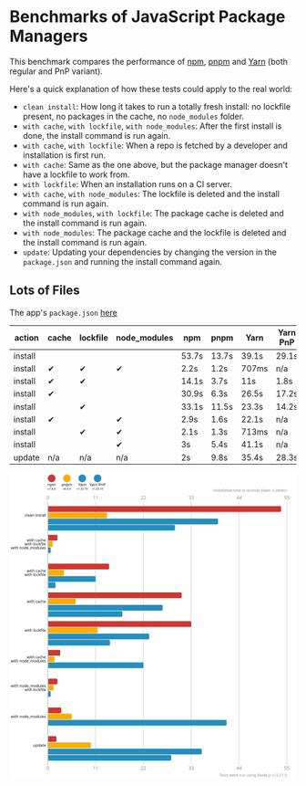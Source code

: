 # Benchmarks of JavaScript Package Managers

This benchmark compares the performance of [npm](https://github.com/npm/cli), [pnpm](https://github.com/pnpm/pnpm) and [Yarn](https://github.com/yarnpkg/yarn) (both regular and PnP variant).

Here's a quick explanation of how these tests could apply to the real world:

- `clean install`: How long it takes to run a totally fresh install: no lockfile present, no packages in the cache, no `node_modules` folder.
- `with cache`, `with lockfile`, `with node_modules`: After the first install is done, the install command is run again.
- `with cache`, `with lockfile`: When a repo is fetched by a developer and installation is first run.
- `with cache`: Same as the one above, but the package manager doesn't have a lockfile to work from.
- `with lockfile`: When an installation runs on a CI server.
- `with cache`, `with node_modules`: The lockfile is deleted and the install command is run again.
- `with node_modules`, `with lockfile`: The package cache is deleted and the install command is run again.
- `with node_modules`: The package cache and the lockfile is deleted and the install command is run again.
- `update`: Updating your dependencies by changing the version in the `package.json` and running the install command again.

## Lots of Files

The app's `package.json` [here](./fixtures/alotta-files/package.json)

| action  | cache | lockfile | node_modules| npm | pnpm | Yarn | Yarn PnP |
| ---     | ---   | ---      | ---         | --- | --- | --- | --- |
| install |       |          |             | 53.7s | 13.7s | 39.1s | 29.1s |
| install | ✔     | ✔        | ✔           | 2.2s | 1.2s | 707ms | n/a |
| install | ✔     | ✔        |             | 14.1s | 3.7s | 11s | 1.8s |
| install | ✔     |          |             | 30.9s | 6.3s | 26.5s | 17.2s |
| install |       | ✔        |             | 33.1s | 11.5s | 23.3s | 14.2s |
| install | ✔     |          | ✔           | 2.9s | 1.6s | 22.1s | n/a |
| install |       | ✔        | ✔           | 2.1s | 1.3s | 713ms | n/a |
| install |       |          | ✔           | 3s | 5.4s | 41.1s | n/a |
| update  | n/a   | n/a      | n/a         | 2s | 9.8s | 35.4s | 28.3s |

![Graph of the alotta-files results](../static/img/benchmarks/alotta-files.svg)